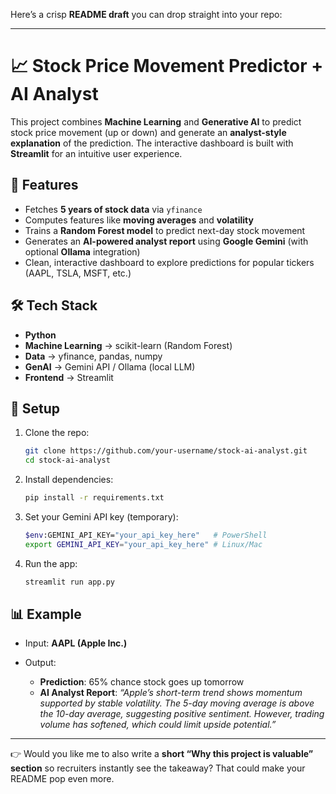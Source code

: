 Here’s a crisp **README draft** you can drop straight into your repo:

---

# 📈 Stock Price Movement Predictor + AI Analyst

This project combines **Machine Learning** and **Generative AI** to predict stock price movement (up or down) and generate an **analyst-style explanation** of the prediction. The interactive dashboard is built with **Streamlit** for an intuitive user experience.

## 🚀 Features

* Fetches **5 years of stock data** via `yfinance`
* Computes features like **moving averages** and **volatility**
* Trains a **Random Forest model** to predict next-day stock movement
* Generates an **AI-powered analyst report** using **Google Gemini** (with optional **Ollama** integration)
* Clean, interactive dashboard to explore predictions for popular tickers (AAPL, TSLA, MSFT, etc.)

## 🛠️ Tech Stack

* **Python**
* **Machine Learning** → scikit-learn (Random Forest)
* **Data** → yfinance, pandas, numpy
* **GenAI** → Gemini API / Ollama (local LLM)
* **Frontend** → Streamlit

## 📂 Setup

1. Clone the repo:

   ```bash
   git clone https://github.com/your-username/stock-ai-analyst.git
   cd stock-ai-analyst
   ```
2. Install dependencies:

   ```bash
   pip install -r requirements.txt
   ```
3. Set your Gemini API key (temporary):

   ```bash
   $env:GEMINI_API_KEY="your_api_key_here"   # PowerShell
   export GEMINI_API_KEY="your_api_key_here" # Linux/Mac
   ```
4. Run the app:

   ```bash
   streamlit run app.py
   ```

## 📊 Example

* Input: **AAPL (Apple Inc.)**
* Output:

  * **Prediction**: 65% chance stock goes up tomorrow
  * **AI Analyst Report**: *“Apple’s short-term trend shows momentum supported by stable volatility. The 5-day moving average is above the 10-day average, suggesting positive sentiment. However, trading volume has softened, which could limit upside potential.”*

---

👉 Would you like me to also write a **short “Why this project is valuable” section** so recruiters instantly see the takeaway? That could make your README pop even more.

